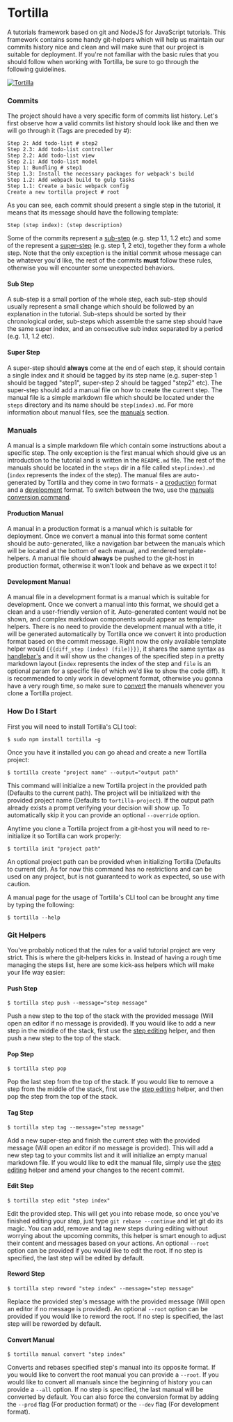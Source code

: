 # Tortilla

A tutorials framework based on git and NodeJS for JavaScript tutorials. This framework contains some handy git-helpers which will help us maintain our commits history nice and clean and will make sure that our project is suitable for deployment. If you're not familiar with the basic rules that you should follow when working with Tortilla, be sure to go through the following guidelines.

[![Tortilla](https://img.youtube.com/vi/dHfmN1NtcUk/0.jpg)](https://www.youtube.com/watch?v=dHfmN1NtcUk)

### Commits

The project should have a very specific form of commits list history. Let's first observe how a valid commits list history should look like and then we will go through it (Tags are preceded by #):

    Step 2: Add todo-list # step2
    Step 2.3: Add todo-list controller
    Step 2.2: Add todo-list view
    Step 2.1: Add todo-list model
    Step 1: Bundling # step1
    Step 1.3: Install the necessary packages for webpack's build
    Step 1.2: Add webpack build to gulp tasks
    Step 1.1: Create a basic webpack config
    Create a new tortilla project # root

As you can see, each commit should present a single step in the tutorial, it means that its message should have the following template:

    Step (step index): (step description)

Some of the commits represent a [sub-step](#sub-step) (e.g. step 1.1, 1.2 etc) and some of the represent a [super-step](#super-step) (e.g. step 1, 2 etc), together they form a whole step. Note that the only exception is the initial commit whose message can be whatever you'd like, the rest of the commits **must** follow these rules, otherwise you will encounter some unexpected behaviors.

#### Sub Step

A sub-step is a small portion of the whole step, each sub-step should usually represent a small change which should be followed by an explanation in the tutorial. Sub-steps should be sorted by their chronological order, sub-steps which assemble the same step should have the same super index, and an consecutive sub index separated by a period (e.g. 1.1, 1.2 etc).

#### Super Step

A super-step should **always** come at the end of each step, it should contain a single index and it should be tagged by its step name (e.g. super-step 1 should be tagged "step1", super-step 2 should be tagged "step2" etc). The super-step should add a manual file on how to create the current step. The manual file is a simple markdown file which should be located under the `steps` directory and its name should be `step(index).md`. For more information about manual files, see the [manuals](#manuals) section.

### Manuals

A manual is a simple markdown file which contain some instructions about a specific step. The only exception is the first manual which should give us an introduction to the tutorial and is written in the `README.md` file. The rest of the manuals should be located in the `steps` dir in a file called `step(index).md` (`index` represents the index of the step). The manual files are auto-generated by Tortilla and they come in two formats - a [production](#production-manual) format and a [development](#development-format) format. To switch between the two, use the [manuals conversion command](#convert-manual).

#### Production Manual

A manual in a production format is a manual which is suitable for deployment. Once we convert a manual into this format some content should be auto-generated, like a navigation bar between the manuals which will be located at the bottom of each manual, and rendered template-helpers. A manual file should **always** be pushed to the git-host in production format, otherwise it won't look and behave as we expect it to!

#### Development Manual

A manual file in a development format is a manual which is suitable for development. Once we convert a manual into this format, we should get a clean and a user-friendly version of it. Auto-generated content would not be shown, and complex markdown components would appear as template-helpers. There is no need to provide the development manual with a title, it will be generated automatically by Tortilla once we convert it into production format based on the commit message. Right now the only available template helper would `{{{diff_step (index) (file)}}}`, it shares the same syntax as [handlebar's](handlebarsjs.com) and it will show us the changes of the specified step in a pretty markdown layout (`index` represents the index of the step and `file` is an optional param for a specific file of which we'd like to show the code diff). It is recommended to only work in development format, otherwise you gonna have a very rough time, so make sure to [convert](#convert-manual) the manuals whenever you clone a Tortilla project.

### How Do I Start

First you will need to install Tortilla's CLI tool:

    $ sudo npm install tortilla -g

Once you have it installed you can go ahead and create a new Tortilla project:

    $ tortilla create "project name" --output="output path"

This command will initialize a new Tortilla project in the provided path (Defaults to the current path). The project will be initialized with the provided project name (Defaults to `tortilla-project`). If the output path already exists a prompt verifying your decision will show up. To automatically skip it you can provide an optional `--override` option.

Anytime you clone a Tortilla project from a git-host you will need to re-initialize it so Tortilla can work properly:

    $ tortilla init "project path"

An optional project path can be provided when initializing Tortilla (Defaults to current dir). As for now this command has no restrictions and can be used on any project, but is not guaranteed to work as expected, so use with caution.

A manual page for the usage of Tortilla's CLI tool can be brought any time by typing the following:

    $ tortilla --help

### Git Helpers

You've probably noticed that the rules for a valid tutorial project are very strict. This is where the git-helpers kicks in. Instead of having a rough time managing the steps list, here are some kick-ass helpers which will make your life way easier:

#### Push Step

    $ tortilla step push --message="step message"

Push a new step to the top of the stack with the provided message (Will open an editor if no message is provided). If you would like to add a new step in the middle of the stack, first use the [step editing](#edit-step) helper, and then push a new step to the top of the stack.

#### Pop Step

    $ tortilla step pop

Pop the last step from the top of the stack. If you would like to remove a step from the middle of the stack, first use the [step editing](#edit-step) helper, and then pop the step from the top of the stack.

#### Tag Step

    $ tortilla step tag --message="step message"

Add a new super-step and finish the current step with the provided message (Will open an editor if no message is provided). This will add a new step tag to your commits list and it will initialize an empty manual markdown file. If you would like to edit the manual file, simply use the [step editing](#edit-step) helper and amend your changes to the recent commit.

#### Edit Step

    $ tortilla step edit "step index"

Edit the provided step. This will get you into rebase mode, so once you've finished editing your step, just type `git rebase --continue` and let git do its magic. You can add, remove and tag new steps during editing without worrying about the upcoming commits, this helper is smart enough to adjust their content and messages based on your actions. An optional `--root` option can be provided if you would like to edit the root. If no step is specified, the last step will be edited by default.

#### Reword Step

    $ tortilla step reword "step index" --message="step message"

Replace the provided step's message with the provided message (Will open an editor if no message is provided). An optional `--root` option can be provided if you would like to reword the root. If no step is specified, the last step will be reworded by default.

#### Convert Manual

    $ tortilla manual convert "step index"

Converts and rebases specified step's manual into its opposite format. If you would like to convert the root manual you can provide a `--root`. If you would like to convert all manuals since the beginning of history you can provide a `--all` option. If no step is specified, the last manual will be converted by default. You can also force the conversion format by adding the `--prod` flag (For production format) or the `--dev` flag (For development format).